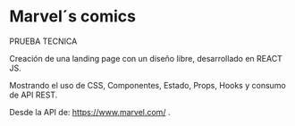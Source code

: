 
# Marvel´s comics

PRUEBA TECNICA

Creación de una landing page con un diseño libre, desarrollado en REACT JS.

Mostrando el uso de CSS, Componentes, Estado, Props, Hooks y consumo de API REST.

Desde la API de: https://www.marvel.com/ .
